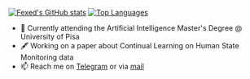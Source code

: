 [![Fexed's GitHub stats](https://github-readme-stats.vercel.app/api?username=fexed&theme=github_dark&show_icons=true)](https://github.com/anuraghazra/github-readme-stats)
[![Top Languages](https://github-readme-stats.vercel.app/api/top-langs/?username=fexed&theme=github_dark&layout=compact)](https://github.com/anuraghazra/github-readme-stats)

- 📖 Currently attending the Artificial Intelligence Master's Degree @ University of Pisa
- 🖋️ Working on a paper about Continual Learning on Human State Monitoring data
- 📫 Reach me on [Telegram](https://t.me/Fexed) or via [mail](mailto://federicomatteoni@live.it)
<!--
**fexed/fexed** is a ✨ _special_ ✨ repository because its `README.md` (this file) appears on your GitHub profile.

Here are some ideas to get you started:

- 🔭 I’m currently working on ...
- 🌱 I’m currently learning ...
- 👯 I’m looking to collaborate on ...
- 🤔 I’m looking for help with ...
- 💬 Ask me about ...
- 📫 How to reach me: ...
- 😄 Pronouns: ...
- ⚡ Fun fact: ...
-->
